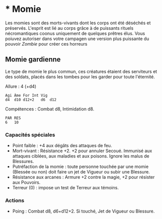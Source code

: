 # * Momie 

Les momies sont des morts-vivants dont les corps ont été déséchés et préservés. L'esprit est lié au corps grâce à de puissants rituels nécromantiques coonus uniquement de quelques prêtres élus. Vous poiuvez autoriser dans votre campagen une version plus puissante du pouvoir *Zombie* pour créer ces horreurs

## Momie gardienne

Le type de momie le plus commun, ces créatures étaient des serviteurs et des soldats, placés dans les tombes pour les garder pour toute l'éternité.

Allure : 4 (+d4)

	Agi	Âme	For	Int	Vig
	d4	d10	d12+2	d6	d12

Compétences : Combat d8, Intimidation d8.

	PAR	RES
	6	10

### Capacités spéciales
- Point faible : +4 aux dégâts des attaques de feu.
- Mort-vivant : Résistance +2. +2 pour annuler Secoué. Immunisé aux attaques ciblées, aux maladies et aux poisons. Ignore les malus de Blessures.
- Putréfaction de la momie : toute personne touchée par une momie (Blessée ou non) doit faire un jet de Vigueur ou subir une Blessure.
- Résistance aux arcanes : Armure +2 contre la magie, +2 pour résister aux Pouvoirs.
- Terreur (0) : impose un test de Terreur aux témoins.

### Actions
- Poing : Combat d8, d6+d12+2. Si touché, Jet de Vigueur ou Blessure.


